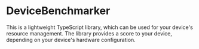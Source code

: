 # DeviceBenchmarker

This is a lightweight TypeScript library, which can be used for your device's resource management. The library provides a score to your device, depending on your device's hardware configuration.